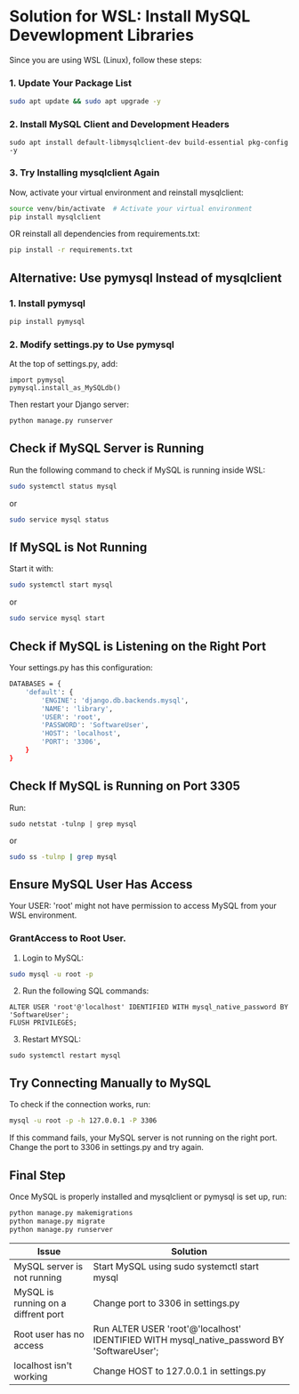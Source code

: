 # Solution for WSL: Install MySQL Devewlopment Libraries

Since you are using WSL (Linux), follow these steps:

### 1. Update Your Package List

```bash
sudo apt update && sudo apt upgrade -y
```

### 2. Install MySQL Client and Development Headers

```
sudo apt install default-libmysqlclient-dev build-essential pkg-config -y
```

### 3. Try Installing mysqlclient Again

Now, activate your virtual environment and reinstall mysqlclient:

```bash
source venv/bin/activate  # Activate your virtual environment
pip install mysqlclient
```

OR reinstall all dependencies from requirements.txt:

```bash
pip install -r requirements.txt
```

## Alternative: Use pymysql Instead of mysqlclient

### 1. Install pymysql

```bash
pip install pymysql
```

### 2. Modify settings.py to Use pymysql

At the top of settings.py, add:

```
import pymysql
pymysql.install_as_MySQLdb()
```

Then restart your Django server:

```bash
python manage.py runserver
```

## Check if MySQL Server is Running

Run the following command to check if MySQL is running inside WSL:

```bash
sudo systemctl status mysql
```

or

```bash
sudo service mysql status
```

## If MySQL is Not Running

Start it with:

```bash
sudo systemctl start mysql
```

or

```bash
sudo service mysql start
```

## Check if MySQL is Listening on the Right Port

Your settings.py has this configuration:

```bash
DATABASES = {
    'default': {
        'ENGINE': 'django.db.backends.mysql',
        'NAME': 'library',
        'USER': 'root',
        'PASSWORD': 'SoftwareUser',
        'HOST': 'localhost',
        'PORT': '3306',
    }
}
```

## Check If MySQL is Running on Port 3305

Run:

```
sudo netstat -tulnp | grep mysql
```

or

```bash
sudo ss -tulnp | grep mysql
```

## Ensure MySQL User Has Access

Your USER: 'root' might not have permission to access MySQL from your WSL environment.

### GrantAccess to Root User.

1. Login to MySQL:

```bash
sudo mysql -u root -p
```

2. Run the following SQL commands:

```
ALTER USER 'root'@'localhost' IDENTIFIED WITH mysql_native_password BY 'SoftwareUser';
FLUSH PRIVILEGES;
```

3. Restart MYSQL:

```
sudo systemctl restart mysql
```

## Try Connecting Manually to MySQL

To check if the connection works, run:

```bash
mysql -u root -p -h 127.0.0.1 -P 3306
```

If this command fails, your MySQL server is not running on the right port. Change the port to 3306 in settings.py and try again.

## Final Step

Once MySQL is properly installed and mysqlclient or pymysql is set up, run:

```bash
python manage.py makemigrations
python manage.py migrate
python manage.py runserver
```

| Issue                               | Solution                                                                                   |
| ----------------------------------- | ------------------------------------------------------------------------------------------ |
| MySQL server is not running         | Start MySQL using sudo systemctl start mysql                                               |
| MySQL is running on a diffrent port | Change port to 3306 in settings.py                                                         |
| Root user has no access             | Run ALTER USER 'root'@'localhost' IDENTIFIED WITH mysql_native_password BY 'SoftwareUser'; |
| localhost isn't working             | Change HOST to 127.0.0.1 in settings.py                                                    |
